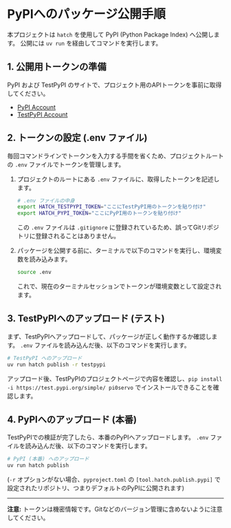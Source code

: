 # PyPIへのパッケージ公開手順

本プロジェクトは `hatch` を使用して PyPI (Python Package Index) へ公開します。
公開には `uv run` を経由してコマンドを実行します。

## 1. 公開用トークンの準備

PyPI および TestPyPI のサイトで、プロジェクト用のAPIトークンを事前に取得してください。

- [PyPI Account](https://pypi.org/manage/account/)
- [TestPyPI Account](https://test.pypi.org/manage/account/)

## 2. トークンの設定 (.env ファイル)

毎回コマンドラインでトークンを入力する手間を省くため、プロジェクトルートの `.env` ファイルでトークンを管理します。

1.  プロジェクトのルートにある `.env` ファイルに、取得したトークンを記述します。

    ```bash
    # .env ファイルの中身
    export HATCH_TESTPYPI_TOKEN="ここにTestPyPI用のトークンを貼り付け"
    export HATCH_PYPI_TOKEN="ここにPyPI用のトークンを貼り付け"
    ```
    この `.env` ファイルは `.gitignore` に登録されているため、誤ってGitリポジトリに登録されることはありません。

2.  パッケージを公開する前に、ターミナルで以下のコマンドを実行し、環境変数を読み込みます。

    ```bash
    source .env
    ```
    これで、現在のターミナルセッションでトークンが環境変数として設定されます。

## 3. TestPyPIへのアップロード (テスト)

まず、TestPyPIへアップロードして、パッケージが正しく動作するか確認します。
`.env` ファイルを読み込んだ後、以下のコマンドを実行します。

```bash
# TestPyPI へのアップロード
uv run hatch publish -r testpypi
```

アップロード後、TestPyPIのプロジェクトページで内容を確認し、`pip install -i https://test.pypi.org/simple/ pi0servo` でインストールできることを確認します。

## 4. PyPIへのアップロード (本番)

TestPyPIでの検証が完了したら、本番のPyPIへアップロードします。
`.env` ファイルを読み込んだ後、以下のコマンドを実行します。

```bash
# PyPI (本番) へのアップロード
uv run hatch publish
```
(`-r` オプションがない場合、`pyproject.toml` の `[tool.hatch.publish.pypi]` で設定されたリポジトリ、つまりデフォルトのPyPIに公開されます)

---
**注意:** トークンは機密情報です。Gitなどのバージョン管理に含めないように注意してください。